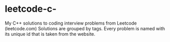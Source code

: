 # leetcode-c-
My C++ solutions to coding interview problems from Leetcode (leetcode.com)
Solutions are grouped by tags. Every problem is named with its unique id that is taken from the website.
